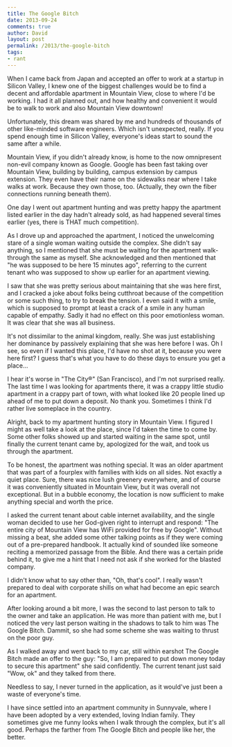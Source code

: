 ```yaml
---
title: The Google Bitch
date: 2013-09-24
comments: true
author: David
layout: post
permalink: /2013/the-google-bitch
tags:
- rant
---
```

When I came back from Japan and accepted an offer to work at a startup in Silicon Valley, I knew one of the biggest challenges would be to find a decent and affordable apartment in Mountain View, close to where I'd be working. I had it all planned out, and how healthy and convenient it would be to walk to work and also Mountain View downtown!

Unfortunately, this dream was shared by me and hundreds of thousands of other like-minded software engineers. Which isn't unexpected, really. If you spend enough time in Silicon Valley, everyone's ideas start to sound the same after a while.

Mountain View, if you didn't already know, is home to the now omnipresent non-evil company known as Google. Google has been fast taking over Mountain View, building by building, campus extension by campus extension. They even have their name on the sidewalks near where I take walks at work. Because they own those, too. (Actually, they own the fiber connections running beneath them).

One day I went out apartment hunting and was pretty happy the apartment listed earlier in the day hadn't already sold, as had happened several times earlier (yes, there is THAT much competition).

As I drove up and approached the apartment, I noticed the unwelcoming stare of a single woman waiting outside the complex. She didn't say anything, so I mentioned that she must be waiting for the apartment walk-through the same as myself. She acknowledged and then mentioned that "he was supposed to be here 15 minutes ago", referring to the current tenant who was supposed to show up earlier for an apartment viewing.

I saw that she was pretty serious about maintaining that she was here first, and I cracked a joke about folks being cutthroat because of the competition or some such thing, to try to break the tension. I even said it with a smile, which is supposed to prompt at least a crack of a smile in any human capable of empathy. Sadly it had no effect on this poor emotionless woman. It was clear that she was all business.

It's not dissimilar to the animal kingdom, really. She was just establishing her dominance by passively explaining that she was here before I was. Oh I see, so even if I wanted this place, I'd have no shot at it, because you were here first? I guess that's what you have to do these days to ensure you get a place...

I hear it's worse in "The City&reg;" (San Francisco), and I'm not surprised really. The last time I was looking for apartments there, it was a crappy little studio apartment in a crappy part of town, with what looked like 20 people lined up ahead of me to put down a deposit. No thank you. Sometimes I think I'd rather live someplace in the country.

Alright, back to my apartment hunting story in Mountain View. I figured I might as well take a look at the place, since I'd taken the time to come by. Some other folks showed up and started waiting in the same spot, until finally the current tenant came by, apologized for the wait, and took us through the apartment.

To be honest, the apartment was nothing special. It was an older apartment that was part of a fourplex with families with kids on all sides. Not exactly a quiet place. Sure, there was nice lush greenery everywhere, and of course it was conveniently situated in Mountain View, but it was overall not exceptional. But in a bubble economy, the location is now sufficient to make anything special and worth the price.

I asked the current tenant about cable internet availability, and the single woman decided to use her God-given right to interrupt and respond: "The entire city of Mountain View has WiFi provided for free by Google". Without missing a beat, she added some other talking points as if they were coming out of a pre-prepared handbook. It actually kind of sounded like someone reciting a memorized passage from the Bible. And there was a certain pride behind it, to give me a hint that I need not ask if she worked for the blasted company.

I didn't know what to say other than, "Oh, that's cool". I really wasn't prepared to deal with corporate shills on what had become an epic search for an apartment.

After looking around a bit more, I was the second to last person to talk to the owner and take an application. He was more than patient with me, but I noticed the very last person waiting in the shadows to talk to him was The Google Bitch. Dammit, so she had some scheme she was waiting to thrust on the poor guy.

As I walked away and went back to my car, still within earshot The Google Bitch made an offer to the guy: "So, I am prepared to put down money today to secure this apartment" she said confidently. The current tenant just said "Wow, ok" and they talked from there.

Needless to say, I never turned in the application, as it would've just been a waste of everyone's time.

I have since settled into an apartment community in Sunnyvale, where I have been adopted by a very extended, loving Indian family. They sometimes give me funny looks when I walk through the complex, but it's all good. Perhaps the farther from The Google Bitch and people like her, the better.